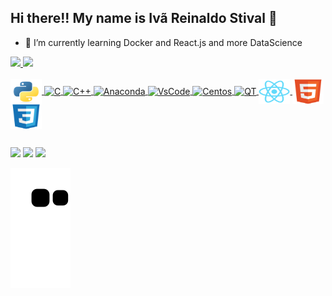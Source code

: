 ## Hi there!! My name is Ivã Reinaldo Stival 👋
- 🌱 I’m currently learning Docker and React.js and more DataScience

<div align="left">
  <a href="https://github.com/ivastival">
  <img height="180em" src="https://github-readme-stats.vercel.app/api?username=ivastival&show_icons=true&theme=dark&include_all_commits=true&count_private=true"/>
  <img height="180em" src="https://github-readme-stats.vercel.app/api/top-langs/?username=ivastival&layout=compact&langs_count=7&theme=dark"/>
</div>

<div style="display: inline_block"><br>
  <img align="center" alt="Python" height="40" width="50" src="https://raw.githubusercontent.com/devicons/devicon/master/icons/python/python-original.svg">
  <img align="center" alt="C" height="40" width="50" src="https://cdn.jsdelivr.net/gh/devicons/devicon/icons/c/c-original.svg">  
  <img align="center" alt="C++" height="40" width="50" src="https://cdn.jsdelivr.net/gh/devicons/devicon/icons/cplusplus/cplusplus-original.svg">
  <img align="center" alt="Anaconda" height="40" width="50" src="https://cdn.jsdelivr.net/gh/devicons/devicon/icons/anaconda/anaconda-original.svg" >    
  <img align="center" alt="VsCode" height="40" width="50" src="https://cdn.jsdelivr.net/gh/devicons/devicon/icons/vscode/vscode-original.svg" >    
  <img align="center" alt="Centos" height="40" width="50" src="https://cdn.jsdelivr.net/gh/devicons/devicon/icons/centos/centos-original.svg" >
  <img align="center" alt="QT" height="40" width="50" src="https://cdn.jsdelivr.net/gh/devicons/devicon/icons/qt/qt-original.svg" >
  <img align="center" alt="React" height="40" width="50" src="https://raw.githubusercontent.com/devicons/devicon/master/icons/react/react-original.svg">
  <img align="center" alt="HTML" height="40" width="50" src="https://raw.githubusercontent.com/devicons/devicon/master/icons/html5/html5-original.svg">
  <img align="center" alt="CSS" height="40" width="50" src="https://raw.githubusercontent.com/devicons/devicon/master/icons/css3/css3-original.svg">
</div>

##
  
<div> 
  <a href="https://www.linkedin.com/in/ivastival" target="_blank"><img src="https://img.shields.io/badge/-LinkedIn-%230077B5?style=for-the-badge&logo=linkedin&logoColor=white" target="_blank"></a>    
  <a href="https://instagram.com/ivastival" target="_blank"><img src="https://img.shields.io/badge/-Instagram-%23E4405F?style=for-the-badge&logo=instagram&logoColor=white" target="_blank"></a>
  <a href = "mailto:ivastival@gmail.com"><img src="https://img.shields.io/badge/-Gmail-%23333?style=for-the-badge&logo=gmail&logoColor=white" target="_blank"></a>
 
  
![Snake animation](https://github.com/ivastival/ivastival/blob/output/github-contribution-grid-snake.svg)  

  </div>
<!-- References to do this readme
  - https://devicon.dev/ 
  - https://www.instagram.com/p/CPjUBhXDNEE/
  - https://www.youtube.com/watch?v=TsaLQAetPLU&t=1133s
-->
  
<!--
**IvaStival/ivastival** is a ✨ _special_ ✨ repository because its `README.md` (this file) appears on your GitHub profile.

Here are some ideas to get you started:

- 🔭 I’m currently working on ...
- 🌱 I’m currently learning ...
- 👯 I’m looking to collaborate on ...
- 🤔 I’m looking for help with ...
- 💬 Ask me about ...
- 📫 How to reach me: ...
- 😄 Pronouns: ...
- ⚡ Fun fact: ...
-->
